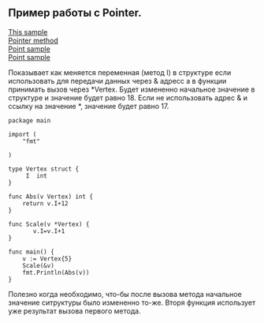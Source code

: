## Пример работы с Pointer.
[This sample](https://play.golang.org/p/ETouyXB_nZ)   
[Pointer method](https://tour.golang.org/methods/5)   
[Point sample](https://www.golang-book.com/books/intro/8)   
[Point sample](https://nathanleclaire.com/blog/2014/08/09/dont-get-bitten-by-pointer-vs-non-pointer-method-receivers-in-golang/)   




Показывает как меняется переменная (метод I) в структуре
если использовать для передачи данных через & адресс 
а в функции принимать вызов  через *Vertex. Будет измененно 
начальное значение в структуре и значение будет равно 18.
Если не использовать адрес & и ссылку на значение *, 
значение будет равно 17.


```golang
package main

import (
	"fmt"
	
)

type Vertex struct {
     I  int
}

func Abs(v Vertex) int {
	return v.I+12
}

func Scale(v *Vertex) {
       v.I=v.I+1
}

func main() {
	v := Vertex{5}
	Scale(&v)
	fmt.Println(Abs(v))
}
```

Полезно когда необходимо, что-бы после вызова метода
начальное значение ситруктуры было измененно то-же.
Вторя функция использует уже результат вызова первого метода.

